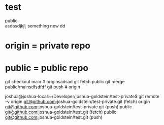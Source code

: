 # test
public   
asdasdjkjlj
something new
dd
# origin = private repo
# public = public repo
 
git checkout main # originsadsad
git fetch public
git merge public/mainsdfsdfdf
git push # origin

joshua@joshua-local:~/Developer/joshua-goldstein/test-private$ git remote -v
origin	git@github.com:joshua-goldstein/test-private.git (fetch)
origin	git@github.com:joshua-goldstein/test-private.git (push)
public	git@github.com:joshua-goldstein/test.git (fetch)
public	git@github.com:joshua-goldstein/test.git (push)

